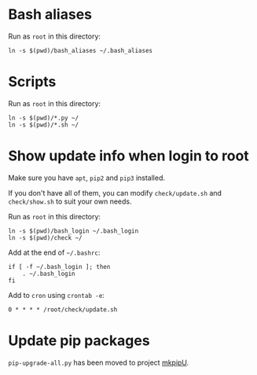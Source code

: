 # Bash aliases

Run as `root` in this directory:

```
ln -s $(pwd)/bash_aliases ~/.bash_aliases
```

# Scripts

Run as `root` in this directory:

```
ln -s $(pwd)/*.py ~/
ln -s $(pwd)/*.sh ~/
```

# Show update info when login to root

Make sure you have `apt`, `pip2` and `pip3` installed.

If you don't have all of them, you can modify `check/update.sh` and `check/show.sh` to suit your own needs.

Run as `root` in this directory:

```
ln -s $(pwd)/bash_login ~/.bash_login
ln -s $(pwd)/check ~/
```

Add at the end of `~/.bashrc`:

```
if [ -f ~/.bash_login ]; then
    . ~/.bash_login
fi
```

Add to `cron` using `crontab -e`:

```
0 * * * * /root/check/update.sh
```

# Update pip packages

`pip-upgrade-all.py` has been moved to project [mkpipU](https://githu.com/MichaelKim0407/mk-pip-upgrade-all).
